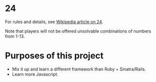 # 24

For rules and details, see [Wikipedia article on 24](https://en.wikipedia.org/wiki/24_Game).

Note that players will not be offered unsolvable combinations of numbers from 1-13.

# Purposes of this project

* Mix it up and learn a different framework than Ruby + Sinatra/Rails.
* Learn more Javascript.
